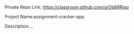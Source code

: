 Private Repo Link: https://classroom.github.com/a/Ob89RIqo

Project Name:assignment-cracker-app.

Description:...